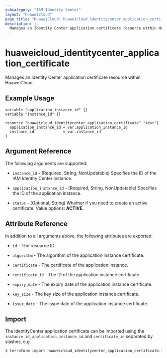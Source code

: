 ```yaml
---
subcategory: "IAM Identity Center"
layout: "huaweicloud"
page_title: "HuaweiCloud: huaweicloud_identitycenter_application_certificate"
description: |-
  Manages an Identity Center application certificate resource within HuaweiCloud.
---
```


# huaweicloud_identitycenter_application_certificate

Manages an Identity Center application certificate resource within HuaweiCloud.

## Example Usage

```hcl
variable "application_instance_id" {}
variable "instance_id" {}

resource "huaweicloud_identitycenter_application_certificate" "test"{
  application_instance_id = var.application_instance_id
  instance_id             = var.instance_id
}
```

## Argument Reference

The following arguments are supported:

* `instance_id` - (Required, String, NonUpdatable) Specifies the ID of the IAM Identity Center instance.

* `application_instance_id` - (Required, String, NonUpdatable) Specifies the ID of the application instance.

* `status` - (Optional, String) Whether if you need to create an active certificate. Value options:
  **ACTIVE**.

## Attribute Reference

In addition to all arguments above, the following attributes are exported:

* `id` - The resource ID.

* `algorithm` - The algorithm of the application instance certificate.

* `certificate` - The certificate of the application instance.

* `certificate_id` - The ID of the application instance certificate.

* `expiry_date` - The expiry date of the application instance certificate.

* `key_size` - The key size of the application instance certificate.

* `issue_date` - The issue date of the application instance certificate.

## Import

The IdentityCenter application certificate can be imported using the `instance_id`, `application_instance_id`
and `certificate_id` separated by slashes, e.g.

```bash
$ terraform import huaweicloud_identitycenter_application_certificate.test <instance_id>/<application_instance_id>/<certificate_id>
```
